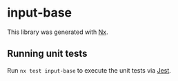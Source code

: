 # input-base

This library was generated with [Nx](https://nx.dev).

## Running unit tests

Run `nx test input-base` to execute the unit tests via [Jest](https://jestjs.io).
